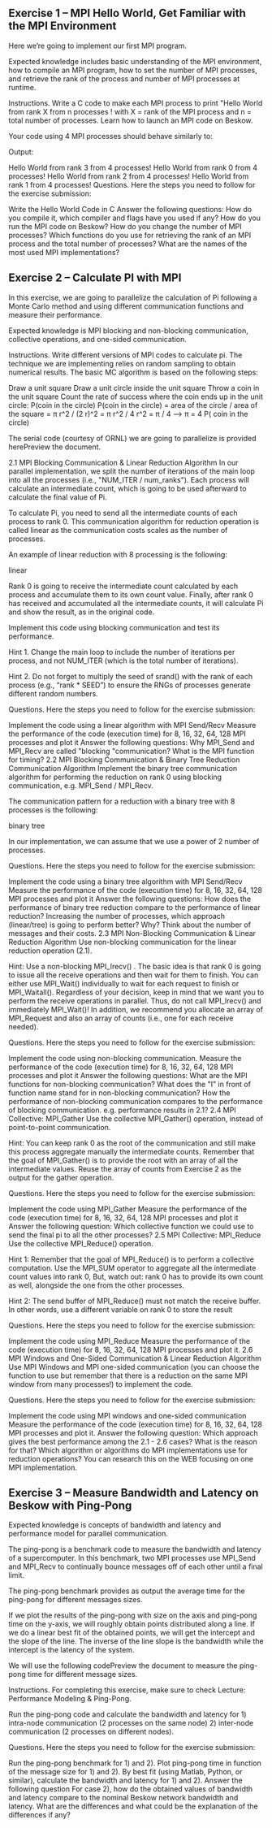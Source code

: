 ## Exercise 1 – MPI Hello World, Get Familiar with the MPI Environment
Here we’re going to implement our first MPI program.

Expected knowledge includes basic understanding of the MPI environment, how to compile an MPI program, how to set the number of MPI processes, and retrieve the rank of the process and number of MPI processes at runtime.

Instructions. Write a C code to make each MPI process to print "Hello World from rank X from n processes ! with X = rank of the MPI process and n = total number of processes. Learn how to launch an MPI code on Beskow.

Your code using 4 MPI processes should behave similarly to:

Output:

Hello World from rank 3 from 4 processes!
Hello World from rank 0 from 4 processes!
Hello World from rank 2 from 4 processes!
Hello World from rank 1 from 4 processes!
Questions. Here the steps you need to follow for the exercise submission:

Write the Hello World Code in C
Answer the following questions:
How do you compile it, which compiler and flags have you used if any?
How do you run the MPI code on Beskow?
How do you change the number of MPI processes? 
Which functions do you use for retrieving the rank of an MPI process and the total number of processes?
What are the names of the most used MPI implementations?

## Exercise 2 – Calculate PI with MPI
In this exercise, we are going to parallelize the calculation of Pi following a Monte Carlo method and using different communication functions and measure their performance.

Expected knowledge is MPI blocking and non-blocking communication, collective operations, and one-sided communication.

Instructions. Write different versions of MPI codes to calculate pi. The technique we are implementing relies on random sampling to obtain numerical results.  The basic MC algorithm is based on the following steps:

Draw a unit square
Draw a unit circle inside the unit square
Throw a coin in the unit square
Count the rate of success where the coin ends up in the unit circle: P(coin in the circle)
P(coin in the circle) = area of the circle / area of the square = π r^2 / (2 r)^2 = π r^2 / 4 r^2 = π / 4 
--> π = 4 P( coin in the circle)


The serial code (courtesy of ORNL) we are going to parallelize is provided herePreview the document.

2.1  MPI Blocking Communication & Linear Reduction Algorithm
In our parallel implementation, we split the number of iterations of the main loop into all the processes (i.e., "NUM_ITER / num_ranks"). Each process will calculate an intermediate count, which is going to be used afterward to calculate the final value of Pi.

To calculate Pi, you need to send all the intermediate counts of each process to rank 0. This communication algorithm for reduction operation is called linear as the communication costs scales as the number of processes.

An example of linear reduction with 8 processing is the following:

linear

Rank 0 is going to receive the intermediate count calculated by each process and accumulate them to its own count value. Finally, after rank 0 has received and accumulated all the intermediate counts, it will calculate Pi and show the result, as in the original code.

Implement this code using blocking communication and test its performance.

Hint 1. Change the main loop to include the number of iterations per process, and not NUM_ITER (which is the total number of iterations).

Hint 2. Do not forget to multiply the seed of srand() with the rank of each process (e.g., “rank * SEED”) to ensure the RNGs of processes generate different random numbers.

Questions. Here the steps you need to follow for the exercise submission:

Implement the code using a linear algorithm with MPI Send/Recv
Measure the performance of the code (execution time) for 8, 16, 32,  64, 128 MPI processes and plot it
Answer the following questions:
Why MPI_Send and MPI_Recv are called "blocking "communication?
What is the MPI function for timing?
2.2 MPI Blocking Communication & Binary Tree Reduction Communication Algorithm
Implement the binary tree communication algorithm for performing the reduction on rank 0 using blocking communication, e.g. MPI_Send / MPI_Recv.

The communication pattern for a reduction with a binary tree with 8 processes is the following:

binary tree

In our implementation, we can assume that we use a power of 2 number of processes.

Questions. Here the steps you need to follow for the exercise submission:

Implement the code using a binary tree algorithm with MPI Send/Recv
Measure the performance of the code (execution time) for 8, 16, 32,  64, 128 MPI processes and plot it
Answer the following questions:
How does the performance of binary tree reduction compare to the performance of linear reduction? 
Increasing the number of processes, which approach (linear/tree) is going to perform better? Why? Think about the number of messages and their costs.
2.3  MPI Non-Blocking Communication & Linear Reduction  Algorithm
Use non-blocking communication for the linear reduction operation (2.1).

Hint: Use a non-blocking MPI_Irecv() . The basic idea is that rank 0 is going to issue all the receive operations and then wait for them to finish. You can either use MPI_Wait() individually to wait for each request to finish or MPI_Waitall(). Regardless of your decision, keep in mind that we want you to perform the receive operations in parallel. Thus, do not call MPI_Irecv() and immediately MPI_Wait()! In addition, we recommend you allocate an array of MPI_Request and also an array of counts (i.e., one for each receive needed).

Questions. Here the steps you need to follow for the exercise submission:

Implement the code using non-blocking communication.
Measure the performance of the code (execution time) for 8, 16, 32,  64, 128 MPI processes and plot it
Answer the following questions:
What are the MPI functions for non-blocking communication? What does the "I" in front of function name stand for in non-blocking communication?
How the performance of non-blocking communication compares to the performance of blocking communication. e.g. performance results in 2.1?
2.4 MPI Collective: MPI_Gather
Use the collective MPI_Gather() operation, instead of point-to-point communication.

Hint: You can keep rank 0 as the root of the communication and still make this process aggregate manually the intermediate counts. Remember that the goal of MPI_Gather() is to provide the root with an array of all the intermediate values. Reuse the array of counts from Exercise 2 as the output for the gather operation.

Questions. Here the steps you need to follow for the exercise submission:

Implement the code using MPI_Gather
Measure the performance of the code (execution time) for 8, 16, 32,  64, 128 MPI processes and plot it
Answer the following question:
Which collective function we could use to send the final pi to all the other processes?
2.5 MPI Collective: MPI_Reduce
Use the collective MPI_Reduce() operation.

Hint 1: Remember that the goal of MPI_Reduce() is to perform a collective computation. Use the MPI_SUM operator to aggregate all the intermediate count values into rank 0, But, watch out: rank 0 has to provide its own count as well, alongside the one from the other processes.

Hint 2: The send buffer of MPI_Reduce() must not match the receive buffer. In other words, use a different variable on rank 0 to store the result

Questions. Here the steps you need to follow for the exercise submission:

Implement the code using MPI_Reduce
Measure the performance of the code (execution time) for 8, 16, 32,  64, 128 MPI processes and plot it.
2.6   MPI Windows and One-Sided Communication & Linear Reduction  Algorithm
Use MPI Windows and MPI one-sided communication (you can choose the function to use but remember that there is a reduction on the same MPI window from many processes!) to implement the code.

Questions. Here the steps you need to follow for the exercise submission:

Implement the code using MPI windows and one-sided communication
Measure the performance of the code (execution time) for 8, 16, 32,  64, 128 MPI processes and plot it.
Answer the following question:
Which approach gives the best performance among the 2.1 - 2.6 cases? What is the reason for that?
Which algorithm or algorithms do MPI implementations use for reduction operations? You can research this on the WEB focusing on one MPI implementation.

## Exercise 3 – Measure Bandwidth and Latency on Beskow with Ping-Pong
Expected knowledge is concepts of bandwidth and latency and performance model for parallel communication.

The ping-pong is a benchmark code to measure the bandwidth and latency of a supercomputer. In this benchmark, two MPI processes use MPI_Send and MPI_Recv to continually bounce messages off of each other until a final limit.

The ping-pong benchmark provides as output the average time for the ping-pong for different messages sizes.

If we plot the results of the ping-pong with size on the axis and ping-pong time on the y-axis, we will roughly obtain points distributed along a line. If we do a linear best fit of the obtained points, we will get the intercept and the slope of the line. The inverse of the line slope is the bandwidth while the intercept is the latency of the system.

We will use the following codePreview the document to measure the ping-pong time for different message sizes.

Instructions.  For completing this exercise, make sure to check Lecture: Performance Modeling & Ping-Pong.

Run the ping-pong code and calculate the bandwidth and latency for 1) intra-node communication  (2 processes on the same node) 2) inter-node communication (2 processes on different nodes).

Questions. Here the steps you need to follow for the exercise submission:

Run the ping-pong benchmark for 1) and 2).
Plot ping-pong time in function of the message size for 1) and 2). 
By best fit (using Matlab, Python, or similar), calculate the bandwidth and latency for 1) and 2).
Answer the following question
For case 2), how do the obtained values of bandwidth and latency compare to the nominal Beskow network bandwidth and latency.  What are the differences and what could be the explanation of the differences if any?